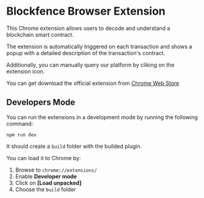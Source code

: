 # Blockfence Browser Extension

This Chrome extension allows users to decode and understand a blockchain smart contract.

The extension is automatically triggered on each transaction and shows a popup with a detailed description of the transaction's contract.

Additionally, you can manually query our platform by cliking on the extension icon.

You can get download the official extension from [Chrome Web Store](https://chrome.google.com/webstore/category/extensions)

## Developers Mode

You can run the extensions in a development mode by running the following command:

```
npm run dev
```

It should create a `build` folder with the builded plugin.

You can load it to Chrome by:

1. Browse to `chrome://extensions/`
2. Enable **Developer mode**
3. Click on **[Load unpacked]**
4. Choose the `build` folder
